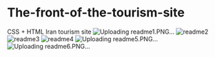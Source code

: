 # The-front-of-the-tourism-site
CSS + HTML 
Iran tourism site
![Uploading readme1.PNG…]()
![readme2](https://user-images.githubusercontent.com/80774755/226941715-24bcaeed-b5b8-4f57-9586-77338b809c91.PNG)
![readme3](https://user-images.githubusercontent.com/80774755/226941729-1d7f957f-d782-4550-98b2-a65fb79754c1.PNG)
![readme4](https://user-images.githubusercontent.com/80774755/226941746-de64a87e-f0a1-4a57-8eee-0f7567b5804d.PNG)
![Uploading readme5.PNG…]()
![Uploading readme6.PNG…]()
